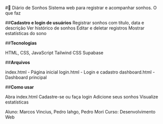 #🌙 Diário de Sonhos
Sistema web para registrar e acompanhar sonhos.
O que faz

##**Cadastro e login de usuários**
Registrar sonhos com título, data e descrição
Ver histórico de sonhos
Editar e deletar registros
Mostrar estatísticas do sono

##**Tecnologias**

HTML, CSS, JavaScript
Tailwind CSS
Supabase

##**Arquivos**

index.html - Página inicial
login.html - Login e cadastro
dashboard.html - Dashboard principal

##**Como usar**

Abra index.html
Cadastre-se ou faça login
Adicione seus sonhos
Visualize estatísticas


Aluno: Marcos Vincius, Pedro Iahgo, Pedro Mori
Curso: Desenvolvimento Web
